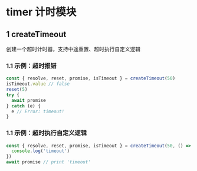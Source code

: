 # timer 计时模块

## 1 createTimeout

创建一个超时计时器，支持中途重置、超时执行自定义逻辑

### 1.1 示例：超时报错

```typescript
const { resolve, reset, promise, isTimeout } = createTimeout(50)
isTimeout.value // false
reset(5)
try {
  await promise
} catch (e) {
  e // Error: timeout!
}
```

### 1.1 示例：超时执行自定义逻辑

```typescript
const { resolve, reset, promise, isTimeout } = createTimeout(50, () => {
  console.log('timeout')
})
await promise // print 'timeout'
```
